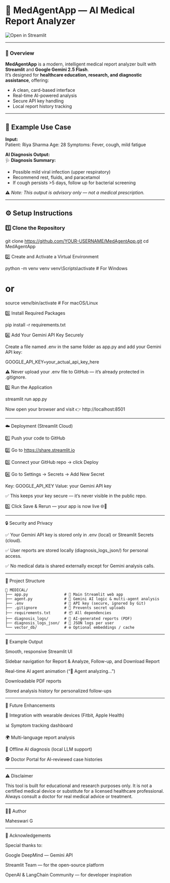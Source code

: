 # 🏥 MedAgentApp — AI Medical Report Analyzer  

![Open in Streamlit](https://medagentapp-cn5gdssn2dsvp9kbdhqehz.streamlit.app/)  

---

### 🧬 Overview  
**MedAgentApp** is a modern, intelligent medical report analyzer built with **Streamlit** and **Google Gemini 2.5 Flash**.  
It’s designed for **healthcare education, research, and diagnostic assistance**, offering:  
- A clean, card-based interface  
- Real-time AI-powered analysis  
- Secure API key handling  
- Local report history tracking  

---

## 🧠 Example Use Case  

**Input:**  
Patient: Riya Sharma
Age: 28
Symptoms: Fever, cough, mild fatigue


**AI Diagnosis Output:**  
🩺 **Diagnosis Summary:**  
- Possible mild viral infection (upper respiratory)  
- Recommend rest, fluids, and paracetamol  
- If cough persists >5 days, follow up for bacterial screening  

⚠️ *Note: This output is advisory only — not a medical prescription.*

---

## ⚙️ Setup Instructions  

### 1️⃣ Clone the Repository  

git clone https://github.com/YOUR-USERNAME/MedAgentApp.git
cd MedAgentApp

2️⃣ Create and Activate a Virtual Environment

python -m venv venv
venv\Scripts\activate        # For Windows

# or
source venv/bin/activate     # For macOS/Linux

3️⃣ Install Required Packages

pip install -r requirements.txt

4️⃣ Add Your Gemini API Key Securely

Create a file named .env in the same folder as app.py and add your Gemini API key:

GOOGLE_API_KEY=your_actual_api_key_here

⚠️ Never upload your .env file to GitHub — it’s already protected in .gitignore.

5️⃣ Run the Application

streamlit run app.py

Now open your browser and visit 👉 http://localhost:8501

---

☁️ Deployment (Streamlit Cloud)

1️⃣ Push your code to GitHub

2️⃣ Go to https://share.streamlit.io

3️⃣ Connect your GitHub repo → click Deploy

4️⃣ Go to Settings → Secrets → Add New Secret

Key: GOOGLE_API_KEY
Value: your Gemini API key

✅ This keeps your key secure — it’s never visible in the public repo.

5️⃣ Click Save & Rerun — your app is now live 🌐🎉

---

🔒 Security and Privacy

✅ Your Gemini API key is stored only in .env (local) or Streamlit Secrets (cloud).

✅ User reports are stored locally (diagnosis_logs_json/) for personal access.

✅ No medical data is shared externally except for Gemini analysis calls.

---
🧰 Project Structure
```
📁 MEDICAL/
├── app.py                # 🎯 Main Streamlit web app
├── agent.py              # 🤖 Gemini AI logic & multi-agent analysis
├── .env                  # 🔑 API key (secure, ignored by Git)
├── .gitignore            # 🚫 Prevents secret uploads
├── requirements.txt      # 📦 All dependencies
├── diagnosis_logs/       # 📄 AI-generated reports (PDF)
├── diagnosis_logs_json/  # 🧠 JSON logs per user
└── vector_db/            # ⚙️ Optional embeddings / cache
```
---

🧾 Example Output

Smooth, responsive Streamlit UI

Sidebar navigation for Report & Analyze, Follow-up, and Download Report

Real-time AI agent animation (“🧠 Agent analyzing...”)

Downloadable PDF reports

Stored analysis history for personalized follow-ups

---

🚀 Future Enhancements

🧬 Integration with wearable devices (Fitbit, Apple Health)

📊 Symptom tracking dashboard

🌍 Multi-language report analysis

🧠 Offline AI diagnosis (local LLM support)

🕵️ Doctor Portal for AI-reviewed case histories

---

⚠️ Disclaimer

This tool is built for educational and research purposes only.
It is not a certified medical device or substitute for a licensed healthcare professional.
Always consult a doctor for real medical advice or treatment.

---

👩‍💻 Author

Maheswari G

---

💖 Acknowledgements

Special thanks to:

Google DeepMind — Gemini API

Streamlit Team — for the open-source platform

OpenAI & LangChain Community — for developer inspiration




